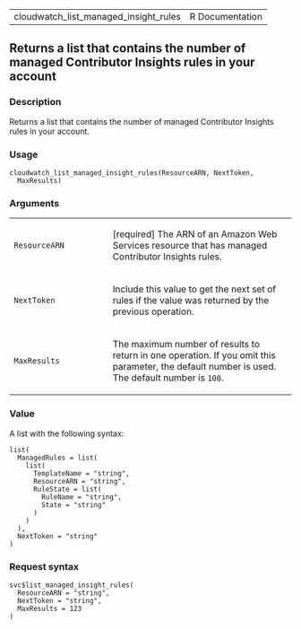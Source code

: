 <table style="width: 100%;">
<tbody>
<tr class="odd">
<td>cloudwatch_list_managed_insight_rules</td>
<td style="text-align: right;">R Documentation</td>
</tr>
</tbody>
</table>

## Returns a list that contains the number of managed Contributor Insights rules in your account

### Description

Returns a list that contains the number of managed Contributor Insights
rules in your account.

### Usage

    cloudwatch_list_managed_insight_rules(ResourceARN, NextToken,
      MaxResults)

### Arguments

<table>
<colgroup>
<col style="width: 35%" />
<col style="width: 65%" />
</colgroup>
<tbody>
<tr class="odd">
<td><code
id="cloudwatch_list_managed_insight_rules_:_ResourceARN">ResourceARN</code></td>
<td><p>[required] The ARN of an Amazon Web Services resource that has
managed Contributor Insights rules.</p></td>
</tr>
<tr class="even">
<td><code
id="cloudwatch_list_managed_insight_rules_:_NextToken">NextToken</code></td>
<td><p>Include this value to get the next set of rules if the value was
returned by the previous operation.</p></td>
</tr>
<tr class="odd">
<td><code
id="cloudwatch_list_managed_insight_rules_:_MaxResults">MaxResults</code></td>
<td><p>The maximum number of results to return in one operation. If you
omit this parameter, the default number is used. The default number is
<code>100</code>.</p></td>
</tr>
</tbody>
</table>

### Value

A list with the following syntax:

    list(
      ManagedRules = list(
        list(
          TemplateName = "string",
          ResourceARN = "string",
          RuleState = list(
            RuleName = "string",
            State = "string"
          )
        )
      ),
      NextToken = "string"
    )

### Request syntax

    svc$list_managed_insight_rules(
      ResourceARN = "string",
      NextToken = "string",
      MaxResults = 123
    )
